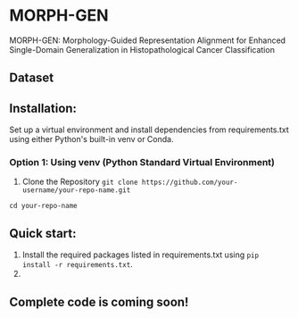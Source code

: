 # MORPH-GEN
MORPH-GEN: Morphology-Guided Representation Alignment for Enhanced Single-Domain Generalization in Histopathological Cancer Classification

## Dataset


## Installation:
Set up a virtual environment and install dependencies from requirements.txt using either Python's built-in venv or Conda.
### Option 1: Using venv (Python Standard Virtual Environment)
1. Clone the Repository
`git clone https://github.com/your-username/your-repo-name.git`

`cd your-repo-name`




## Quick start:
1. Install the required packages listed in requirements.txt using `pip install -r requirements.txt`.
2.
## Complete code is coming soon!
